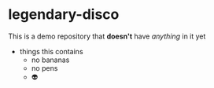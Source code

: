# legendary-disco

This is a demo repository that **doesn't** have *anything* in it yet


* things this contains
  * no bananas
  * no pens
  * :alien: